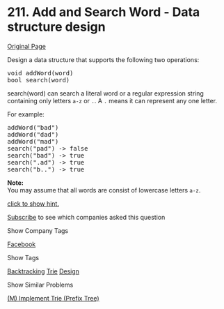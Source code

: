 # 211. Add and Search Word - Data structure design

[Original Page](https://leetcode.com/problems/add-and-search-word-data-structure-design/)

Design a data structure that supports the following two operations:

<pre>void addWord(word)
bool search(word)
</pre>

search(word) can search a literal word or a regular expression string containing only letters `a-z` or `.`. A `.` means it can represent any one letter.

For example:

<pre>addWord("bad")
addWord("dad")
addWord("mad")
search("pad") -> false
search("bad") -> true
search(".ad") -> true
search("b..") -> true
</pre>

**Note:**  
You may assume that all words are consist of lowercase letters `a-z`.

[click to show hint.](#)

<div class="spoilers" style="display: none;">You should be familiar with how a Trie works. If not, please work on this problem: [Implement Trie (Prefix Tree)](https://leetcode.com/problems/implement-trie-prefix-tree/) first.</div>

<div>

[Subscribe](/subscribe/) to see which companies asked this question

</div>

<div>

<div id="company_tags" class="btn btn-xs btn-warning">Show Company Tags</div>

<span class="hidebutton">[Facebook](/company/facebook/)</span></div>

<div>

<div id="tags" class="btn btn-xs btn-warning">Show Tags</div>

<span class="hidebutton">[Backtracking](/tag/backtracking/) [Trie](/tag/trie/) [Design](/tag/design/)</span></div>

<div>

<div id="similar" class="btn btn-xs btn-warning">Show Similar Problems</div>

<span class="hidebutton">[(M) Implement Trie (Prefix Tree)](/problems/implement-trie-prefix-tree/)</span></div>